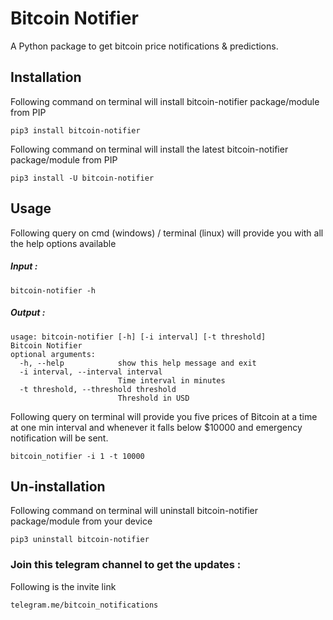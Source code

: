 # Bitcoin Notifier

A Python package to get bitcoin price notifications & predictions.

## Installation

Following command on terminal will install bitcoin-notifier package/module from PIP

```
pip3 install bitcoin-notifier
```
Following command on terminal will install the latest bitcoin-notifier package/module from PIP

```
pip3 install -U bitcoin-notifier
```

## Usage

Following query on cmd (windows) / terminal (linux) will provide you with all the help options available 

##### Input :

```
bitcoin-notifier -h
```

##### Output :

```
usage: bitcoin-notifier [-h] [-i interval] [-t threshold]
Bitcoin Notifier
optional arguments:
  -h, --help            show this help message and exit
  -i interval, --interval interval
                        Time interval in minutes
  -t threshold, --threshold threshold
                        Threshold in USD
```

Following query on terminal will provide you five prices of Bitcoin at a time at one min interval and whenever it falls below $10000 and emergency notification will be sent.

```
bitcoin_notifier -i 1 -t 10000
```

## Un-installation

Following command on terminal will uninstall bitcoin-notifier package/module from your device

```
pip3 uninstall bitcoin-notifier
```

### Join this telegram channel to get the updates :

Following is the invite link

```
telegram.me/bitcoin_notifications
```